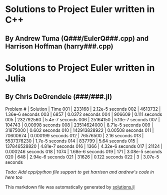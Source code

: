 # Solutions to Project Euler written in C++ 
## By Andrew Tuma (Q###/EulerQ###.cpp) and Harrison Hoffman (harry###.cpp)
                
# Solutions to Project Euler written in Julia 
## By Chris DeGrendele (###/###.jl)
                
Problem #  |     Solution  |  Time
001        |       233168  |   2.12e-5 seconds
002        |      4613732  |   1.36e-6 seconds
003        |         6857  |    0.0372 seconds
004        |       906609  |     0.111 seconds
005        |    232792560  |    5.4e-7 seconds
006        |     25164150  |   5.13e-7 seconds
007        |       104743  |   0.00998 seconds
008        |  23514624000  |   8.71e-5 seconds
009        |     31875000  |     0.602 seconds
010        | 142913828922  |   0.00508 seconds
011        |     70600674  |  0.000199 seconds
012        |     76576500  |      2.16 seconds
013        |   5537376230  |    1.7e-5 seconds
014        |       837799  |      5.64 seconds
015        | 137846528820  |   4.81e-7 seconds
016        |         1366  |   4.32e-6 seconds
017        |        21124  |  0.000246 seconds
018        |         1074  |   1.68e-6 seconds
019        |          171  |   3.08e-5 seconds
020        |          648  |   2.94e-6 seconds
021        |        31626  |     0.122 seconds
022        |            3  |   3.07e-5 seconds

 
 
 *Todo: Add cpp/python file support to get harrison and andrew's code in here too*
                
 This markdown file was automatically generated by [solutions.jl](https://github.com/Andrew-Harrison-Chris/ProjectEuler/blob/master/solutions.jl)
